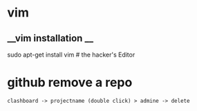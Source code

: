 # __vim__
##  __vim installation __

sudo apt-get install vim # the hacker's Editor



# github remove a repo

    clashboard -> projectname (double click) > admine -> delete


